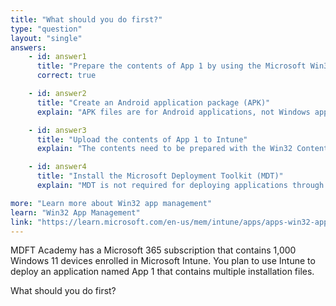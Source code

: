 ```yaml
---
title: "What should you do first?"
type: "question"
layout: "single"
answers:
    - id: answer1
      title: "Prepare the contents of App 1 by using the Microsoft Win32 Content Prep Tool"
      correct: true

    - id: answer2
      title: "Create an Android application package (APK)"
      explain: "APK files are for Android applications, not Windows applications."

    - id: answer3
      title: "Upload the contents of App 1 to Intune"
      explain: "The contents need to be prepared with the Win32 Content Prep Tool before uploading to Intune."

    - id: answer4
      title: "Install the Microsoft Deployment Toolkit (MDT)"
      explain: "MDT is not required for deploying applications through Intune."

more: "Learn more about Win32 app management"
learn: "Win32 App Management"
link: "https://learn.microsoft.com/en-us/mem/intune/apps/apps-win32-app-management"
---
```

MDFT Academy has a Microsoft 365 subscription that contains 1,000 Windows 11 devices enrolled in Microsoft Intune. You plan to use Intune to deploy an application named App 1 that contains multiple installation files.

What should you do first?

